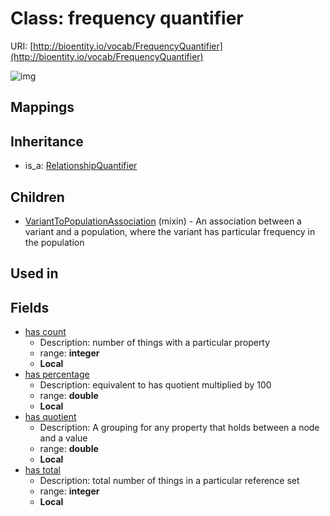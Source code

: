 # Class: frequency quantifier




URI: [http://bioentity.io/vocab/FrequencyQuantifier](http://bioentity.io/vocab/FrequencyQuantifier)

![img](http://yuml.me/diagram/nofunky;dir:TB/class/\[VariantToPopulationAssociation]uses%20-.->\[FrequencyQuantifier|has_count:integer%20%3F;has_total:integer%20%3F;has_quotient:double%20%3F;has_percentage:double%20%3F],%20\[RelationshipQuantifier]^-\[FrequencyQuantifier])
## Mappings

## Inheritance

 *  is_a: [RelationshipQuantifier](RelationshipQuantifier.md)
## Children

 * [VariantToPopulationAssociation](VariantToPopulationAssociation.md) (mixin)  - An association between a variant and a population, where the variant has particular frequency in the population
## Used in

## Fields

 * [has count](has_count.md)
    * Description: number of things with a particular property
    * range: **integer**
    * __Local__
 * [has percentage](has_percentage.md)
    * Description: equivalent to has quotient multiplied by 100
    * range: **double**
    * __Local__
 * [has quotient](has_quotient.md)
    * Description: A grouping for any property that holds between a node and a value
    * range: **double**
    * __Local__
 * [has total](has_total.md)
    * Description: total number of things in a particular reference set
    * range: **integer**
    * __Local__
